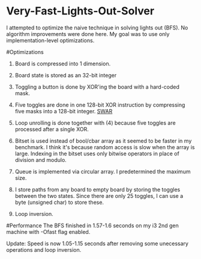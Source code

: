 # Very-Fast-Lights-Out-Solver
I attempted to optimize the naive technique in solving lights out (BFS). No algorithm improvements were done here. My goal was to use only implementation-level optimizations.

#Optimizations

1. Board is compressed into 1 dimension.

2. Board state is stored as an 32-bit integer

3. Toggling a button is done by XOR'ing the board with a hard-coded mask. 

4. Five toggles are done in one 128-bit XOR instruction by compressing five masks into a 128-bit integer. [SWAR](https://en.wikipedia.org/wiki/SWAR)

5. Loop unrolling is done together with (4) because five toggles are processed after a single XOR.

6. Bitset is used instead of bool/cbar array as it seemed to be faster in my benchmark. I think it's because random access is slow when the array is large. Indexing in the bitset uses only bitwise operators in place of division and modulo.

7. Queue is implemented via circular array. I predetermined the maximum size.

8. I store paths from any board to empty board by storing the toggles between the two states. Since there are only 25 toggles, I can use a byte (unsigned char) to store these.

9. Loop inversion.

#Performance
The BFS finished in 1.57-1.6 seconds on my i3 2nd gen machine with -Ofast flag enabled.

Update: Speed is now 1.05-1.15 seconds after removing some unecessary operations and loop inversion.
